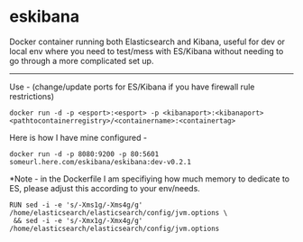 # eskibana
Docker container running both Elasticsearch and Kibana, useful for dev or local env where you need to test/mess with ES/Kibana without needing to go through a more complicated set up.

---

Use - (change/update ports for ES/Kibana if you have firewall rule restrictions) 

```docker run -d -p <esport>:<esport> -p <kibanaport>:<kibanaport> <pathtocontainerregistry>/<containername>:<containertag>```

Here is how I have mine configured - 

```docker run -d -p 8080:9200 -p 80:5601 someurl.here.com/eskibana/eskibana:dev-v0.2.1```

*Note - in the Dockerfile I am specifiying how much memory to dedicate to ES, please adjust this according to your env/needs.

```
RUN sed -i -e 's/-Xms1g/-Xms4g/g' /home/elasticsearch/elasticsearch/config/jvm.options \
 && sed -i -e 's/-Xmx1g/-Xmx4g/g' /home/elasticsearch/elasticsearch/config/jvm.options
```

